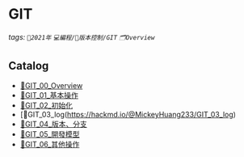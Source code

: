 GIT
===
###### tags: `📆2021年` `💻編程/🎢版本控制/GIT` `🗂Overview`

Catalog
---
- [🧾GIT_00_Overview](https://hackmd.io/@MickeyHuang233/GIT_00_Overview)
- [🧾GIT_01_基本操作](https://hackmd.io/@MickeyHuang233/GIT_01_基本操作)
- [🧾GIT_02_初始化](https://hackmd.io/@MickeyHuang233/GIT_02_初始化)
- [🧾GIT_03_log(https://hackmd.io/@MickeyHuang233/GIT_03_log)
- [🧾GIT_04_版本、分支](https://hackmd.io/@MickeyHuang233/GIT_04_版本、分支)
- [🧾GIT_05_開發模型](https://hackmd.io/@MickeyHuang233/GIT_05_開發模型)
- [🧾GIT_06_其他操作](https://hackmd.io/@MickeyHuang233/GIT_06_其他操作)

